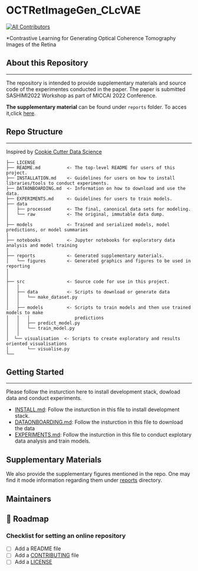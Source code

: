 # OCTRetImageGen_CLcVAE
<!-- ALL-CONTRIBUTORS-BADGE:START - Do not remove or modify this section -->
[![All Contributors](https://img.shields.io/badge/all_contributors-1-orange.svg?style=flat-square)](#contributors-)
<!-- ALL-CONTRIBUTORS-BADGE:END -->

*Contrastive Learning for Generating Optical Coherence Tomography Images of the Retina

## About this Repository
---
The repository is intended to provide supplementary materials and source code of the experimentes conducted in the paper. The paper is submitted SASHIMI2022 Workshop as part of MICCAI 2022 Conference. 

<strong>The supplementary material</strong> can be found under `reports` folder. To acces it,click [here](/reports/Supplementary_material.pdf).
## Repo Structure
---
Inspired by [Cookie Cutter Data Science](https://github.com/drivendata/cookiecutter-data-science)

```
├── LICENSE
├── README.md          <- The top-level README for users of this project.
├── INSTALLATION.md    <- Guidelines for users on how to install libraries/tools to conduct experiments.
├── DATAONBOARDING.md  <- Information on how to download and use the data.
├── EXPERIMENTS.md     <- Guidelines for users to train models.
├── data
│   ├── processed      <- The final, canonical data sets for modeling.
│   └── raw            <- The original, immutable data dump.
│
├── models             <- Trained and serialized models, model predictions, or model summaries
│
├── notebooks          <- Jupyter notebooks for exploratory data analysis and model training
│
├── reports            <- Generated supplementary materials.
│   └── figures        <- Generated graphics and figures to be used in reporting
│
│
├── src                <- Source code for use in this project.
│   │
│   ├── data           <- Scripts to download or generate data
│   │   └── make_dataset.py
│   │
│   ├── models         <- Scripts to train models and then use trained models to make
│   │   │                 predictions
│   │   ├── predict_model.py
│   │   └── train_model.py
│   │
│  └── visualisation  <- Scripts to create exploratory and results oriented visualisations
│       └── visualise.py
└──
```
## Getting Started
---
Please follow the insturction here to install development stack, dowload data and conduct experiments. 

* [INSTALL.md](INSTALL.md): Follow the insturction in this file to install development stack.
* [DATAONBOARDING.md](DATAONBOARDING.md): Follow the insturction in this file to download the data
* [EXPERIMENTS.md](EXPERIMENTS.md): Follow the insturction in this file to conduct explotary data analysis and train models.


## Supplementary Materials

We also provide the supplementary figures mentioned in the repo. One may find it mode information regarding them under [reports](#reports) directory.

**Maintainers**
---

🎯 Roadmap
---

### Checklist for setting an online repository 

- [ ] Add a README file
- [ ] Add a [CONTRIBUTING](CONTRIBUTING.md) file
- [ ] Add a [LICENSE](LICENSE.md)

